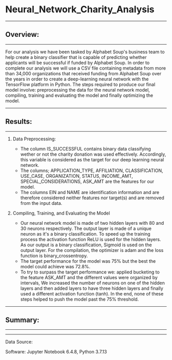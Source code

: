 # Neural_Network_Charity_Analysis
---
## Overview:
---

For our analysis we have been tasked by Alphabet Soup's business team to help create a binary classifier that is capable of predicting whether applicants will be successful if funded by Alphabet Soup. In order to complete our analysis we will use a CSV file containing metadata from more than 34,000 organizations that received funding from Alphabet Soup over the years in order to create a deep-learning neural network with the TensorFlow platform in Python. The steps required to produce our final model involve: preprocessing the data for the neural network model, compiling, training and evaluating the model and finally optimizing the model. 

---
## Results:
---

   1. Data Preprocessing:

      - The column IS_SUCCESSFUL contains binary data classifying wether or not the charity donation was used effectively. Accordingly, this variable is           considered as the target for our deep learning neural network.
      - The columns; APPLICATION_TYPE, AFFILIATION, CLASSIFICATION, USE_CASE, ORGANIZATION, STATUS, INCOME_AMT, SPECIAL_CONSIDERATIONS, ASK_AMT are the             features for our model.
      - The columns EIN and NAME are identification information and are therefore considered neither features nor target(s) and are removed from the input         data.
      
   2. Compiling, Training, and Evaluating the Model
      
      - Our neural network model is made of two hidden layers with 80 and 30 neurons respectively. The output layer is made of a unique neuron as it's a           binary classification. To speed up the training process the activation function ReLU is used for the hidden layers. As our output is a                     binary classification, Sigmoid is used on the output layer. For the compilation, the optimizer is adam and the loss function is                             binary_crossentropy.
      - The target performance for the model was 75% but the best the model could achieve was 72.8%.
      - To try to surpass the target performance we: applied bucketing to the feature ASK_AMT and the different values were organized by intervals, We             increased the number of neurons on one of the hidden layers and then added layers to have three hidden layers and finally used a different                 activation function (tanh). In the end, none of these steps helped to push the model past the 75% threshold.

---
## Summary:
---



---

Data Source: 

Software: Jupyter Notebook 6.4.8, Python 3.7.13
